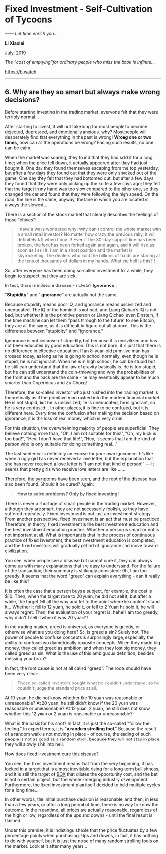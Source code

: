 # Fixed Investment - Self-Cultivation of Tycoons

*—— Let time enrich you...*

**Li Xiaolai**

July, 2019

*The "cost of emptying"for ordinary people who miss the book is infinite...*

https://b.watch

---

## 6. Why are they so smart but always make wrong decisions?

Before starting investing in the trading market, everyone felt that they were terribly normal...

After starting to invest, it will not take long for most people to become dejected, depressed, and emotionally anxious. why? Most people will desperately find that everything in the past is wrong! **Wrong one or two times,** how can all the operations be wrong? Facing such results, no one can be calm.

When the market was soaring, they found that they had sold it for a long time; when the price fell down, it actually appeared after they had just bought it. One day they found themselves escaping from the top yesterday, but after a few days they found out that they were only shocked out of the game; One day they felt that they had bottomed out, but after a few days they found that they were only picking up the knife a few days ago; they felt that the target in my hand was too slow compared to the other one, so they changed the car and found that they were following the high speed. On the road, the line is the same, anyway, the lane in which you are located is always the slowest...

There is a section of the stock market that clearly describes the feelings of those "chives":

> I have always wondered why: Why can I control the whole market with a small retail investor? No matter how crazy the previous rally, it will definitely fall when I buy it! Even if the 30-day support line has been broken, the fork has been forked again and again, and it will rise as soon as I sell it. I am in a short position and the market is skyrocketing. The dealers who hold the billions of funds are staring at the tens of thousands of dollars in my hands. What the hell is this? !

So, after everyone has been doing so-called investment for a while, they begin to suspect that they are sick.

In fact, there is indeed a disease - rickets? **Ignorance** .

"**Stupidity**" and "**ignorance**" are actually not the same.

Because stupidity means poor IQ, and ignorance means uncivilized and uneducated. The IQ of the hominid is not bad, and Liang Qichao’s IQ is not bad, but whether it is the primitive person or Liang Qichao, even Einstein, if the time machine can let them "pass through to the future" to see Bitcoin, they are all the same, as it is difficult to figure out all at once. This is the difference between "stupidity" and "ignorance."

Ignorance is not because of stupidity, but because it is uncivilized and has not been educated by good education. This is not born, it is just that there is no difference in effective education. If an 8-year-old primitive man has crossed today, as long as he is going to school normally, even though he is stupid, he is not ignorant. When he is in high school, he can be stupid but he still can understand that the law of gravity basically is. He is too stupid, but he can still understand the coin-throwing and why the probabilities of the front and the back are the same - he may eventually appear to be much smarter than Copernicus and Zu Chong!

Therefore, the so-called investor who just rushed into the trading market is theoretically as if the primitive man rushed into the modern financial market. He is not stupid, but he is uncivilized, he is uneducated, he is ignorant, so he is very confused... In other places, it is fine to be confused, but it is different here. Every time the confusion after making the decision based on ignorance, it is the loss of real money, which is very cruel.

For this situation, the overwhelming majority of people are superficial. They believe nothing more than, "Oh, I am not suitable for this!", "Oh, my luck is too bad!", "Hey! I don't have that life!", "Hey, it seems that I am the kind of person who is only suitable for doing something real..."

The last sentence is definitely an excuse for your own ignorance. It’s like when a ugly girl has never received a love letter, but the explanation that she has never received a love letter is “I am not that kind of person!” — It seems that pretty girls who receive love letters are like ......

Therefore, the symptoms have been seen, and the root of the disease has also been found. Should it be cured? Again:

> **How to solve problems? Only by fixed investing!**

There is never a shortage of smart people in the trading market. However, although they are smart, they are not necessarily foolish, so they have suffered repeatedly. Fixed investment is not just an investment strategy. From another perspective, fixed investment is an act that must be practiced. Therefore, in theory, fixed investment is the best investment education and the best investment education practice. Whether a person is smart or not is not important at all. What is important is that in the process of continuous practice of fixed investment, the best investment education is completed, and the fixed investors will gradually get rid of ignorance and move toward civilization.

You see, when people see a disease but cannot cure it, they can always come up with many explanations that are easy to understand. For the failure of the transaction, their summary is strikingly consistent: Oh, I am too greedy. It seems that the word "greed" can explain everything - can it really be like this?

It is often the case that a person buys a subject, for example, the cost is $10. Then, when the target rose to 20 yuan, he did not sell it, but after a while, the target fell all the way and fell to the point where he couldn't stand it... Whether it fell to 12 yuan, he sold it, or fell to 2 Yuan he sold it, he will always regret. Then, the evaluation of your regret is, hehe! I am too greedy, why didn't I sell it when it was 20 yuan? !

In the trading market, greed is universal, as everyone is greedy, or otherwise what are you doing here? So, is greed a sin? Surely not. The power of people to confuse concepts is surprisingly large, especially the ability to confuse two diametrically opposite concepts. When they made big money, they called greed as ambition, and when they lost big money, they called greed as sin. What is the use of this ambiguous definition, besides messing your brain?

In fact, the root cause is not at all called "greed". The roots should have been very clear:

> These so-called investors bought what he couldn't understand, so he couldn't judge the standard price at all.

At 10 yuan, he did not know whether the 10 yuan was reasonable or unreasonable? At 20 yuan, he still didn't know if the 20 yuan was reasonable or unreasonable? At 12 yuan, 2 yuan, he still does not know whether this 12 yuan or 2 yuan is reasonable or unreasonable?

What is the basis for his shot? In fact, it is just the so-called "follow the feeling." In expert terms, it is "**a random strolling fool**." Because the result of a random walk is not moving in place - of course, the ending of such people is not as good as a random stroll, because they will not stay in place, they will slowly sink into hell.

How does fixed investment cure this disease?

You see, the fixed investment means that from the very beginning, it has locked in a target that is almost inevitable rising for a long-term bullishness, and it is still the target of [BOX](https://b.watch) that dilutes the opportunity cost, and the bet is not a certain project, but the whole Emerging industry development. Furthermore, the fixed investment plan itself decided to hold multiple cycles for a long time...

In other words, the initial purchase decision is reasonable, and then, in less than a few years, or after a long period of time, there is no way to know the outcome. In the meantime, all prices are actually reasonable, regardless of the high or low, regardless of the ups and downs - until the final result is flashed.

Under this premise, it is indistinguishable that the price fluctuates by a few percentage points when purchasing. Ups and downs, in fact, it has nothing to do with yourself, but it is just the noise of many random strolling fools on the market. Look at it after many years...
